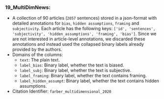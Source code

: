 ### 19_MultiDimNews:
- A collection of 90 articles (`2057` sentences) stored in a json-format with detailed annotations for `bias`, `hidden assumptions`, `framing` and `subjectivity`.
Each article has the following keys: `['id', 'sentences', 'subjectivity', 'hidden_assumptions', 'framing', 'bias']`.
Since we are not interested in article-level annotations, we discarded these annotations and instead used the collapsed binary labels already provided by the authors.
- Domains of the columns:
  - `text`: The plain text.
  - `label_bias`: Binary label, whether the text is biased.
  - `label_subj`: Binary label, whether the text is subjective.
  - `label_framing`: Binary label, whether the text contains framing.
  - `label_hidden_assumpt`: Binary label, whether the text contains hidden assumptions.
- Citation Identifier: `farber_multidimensional_2020`